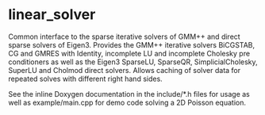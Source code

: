 linear_solver
=============

Common interface to the sparse iterative solvers of GMM++ and direct sparse solvers of Eigen3. Provides the GMM++ iterative solvers BiCGSTAB, CG and GMRES with Identity, incomplete LU and incomplete Cholesky pre conditioners as well as the Eigen3 SparseLU, SparseQR, SimplicialCholesky, SuperLU and Cholmod direct solvers.  Allows caching of solver data for repeated solves with different right hand sides.  

See the inline Doxygen documentation in the include/*.h files for usage as well as example/main.cpp for demo code solving a 2D Poisson equation.

